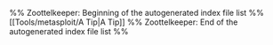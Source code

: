 %% Zoottelkeeper: Beginning of the autogenerated index file list  %%
 [[Tools/metasploit/A Tip|A Tip]]
%% Zoottelkeeper: End of the autogenerated index file list  %%
